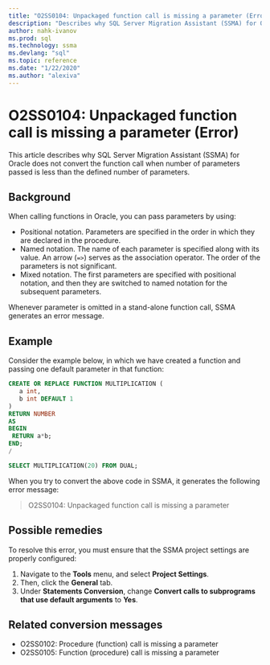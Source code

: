 ```yaml
---
title: "O2SS0104: Unpackaged function call is missing a parameter (Error)"
description: "Describes why SQL Server Migration Assistant (SSMA) for Oracle does not convert the function call when number of parameters passed is less than the defined number of parameters."
author: nahk-ivanov
ms.prod: sql
ms.technology: ssma
ms.devlang: "sql"
ms.topic: reference
ms.date: "1/22/2020"
ms.author: "alexiva"
---
```


# O2SS0104: Unpackaged function call is missing a parameter (Error)

This article describes why SQL Server Migration Assistant (SSMA) for Oracle does not convert the function call when number of parameters passed is less than the defined number of parameters.

## Background

When calling functions in Oracle, you can pass parameters by using:

* Positional notation. Parameters are specified in the order in which they are declared in the procedure.
* Named notation. The name of each parameter is specified along with its value. An arrow (`=>`) serves as the association operator. The order of the parameters is not significant.
* Mixed notation. The first parameters are specified with positional notation, and then they are switched to named notation for the subsequent parameters.

Whenever parameter is omitted in a stand-alone function call, SSMA generates an error message.

## Example

Consider the example below, in which we have created a function and passing one default parameter in that function:

```sql
CREATE OR REPLACE FUNCTION MULTIPLICATION (
   a int,
   b int DEFAULT 1
)
RETURN NUMBER
AS
BEGIN
 RETURN a*b;
END;
/

SELECT MULTIPLICATION(20) FROM DUAL;
```

When you try to convert the above code in SSMA, it generates the following error message:

> O2SS0104: Unpackaged function call is missing a parameter

## Possible remedies

To resolve this error, you must ensure that the SSMA project settings are properly configured:

1. Navigate to the **Tools** menu, and select **Project Settings**.
2. Then, click the **General** tab.
3. Under **Statements Conversion**, change **Convert calls to subprograms that use default arguments** to **Yes**.

## Related conversion messages

* O2SS0102: Procedure (function) call is missing a parameter
* O2SS0105: Function (procedure) call is missing a parameter

